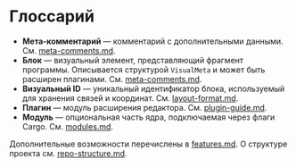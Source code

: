 # Глоссарий

- **Мета-комментарий** — комментарий с дополнительными данными. См. [meta-comments.md](meta-comments.md).
- **Блок** — визуальный элемент, представляющий фрагмент программы. Описывается структурой `VisualMeta` и может быть расширен плагинами. См. [meta-comments.md](meta-comments.md).
- **Визуальный ID** — уникальный идентификатор блока, используемый для хранения связей и координат. См. [layout-format.md](layout-format.md).
- **Плагин** — модуль расширения редактора. См. [plugin-guide.md](plugin-guide.md).
- **Модуль** — опциональная часть ядра, подключаемая через флаги Cargo. См. [modules.md](modules.md).

Дополнительные возможности перечислены в [features.md](features.md). О структуре проекта см. [repo-structure.md](repo-structure.md).
